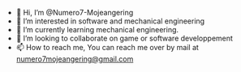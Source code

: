 - 👋 Hi, I’m @Numero7-Mojeangering
- 👀 I’m interested in software and mechanical engineering
- 🌱 I’m currently learning mechanical engineering.
- 💞️ I’m looking to collaborate on game or software developpement
- 📫 How to reach me, You can reach me over by mail at numero7mojeangering@gmail.com

<!---
Numero7-Mojeangering/Numero7-Mojeangering is a ✨ special ✨ repository because its `README.md` (this file) appears on your GitHub profile.
You can click the Preview link to take a look at your changes.
--->

